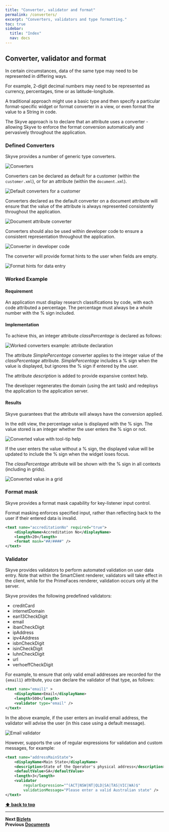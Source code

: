 ```yaml
---
title: "Converter, validator and format"
permalink: /converters/
excerpt: "Converters, validators and type formatting."
toc: true
sidebar:
  title: "Index"
  nav: docs
---
```

## Converter, validator and format
In certain circumstances, data of the same type may need to be
represented in differing ways.

For example, 2-digit decimal numbers may need to be represented as
currency, percentages, time or as latitude-longitude.

A traditional approach might use a basic type and then specify a
particular format-specific widget or format converter in a view, or even
format the value to a String in code. 

The Skyve approach is to declare
that an attribute uses a converter - allowing Skyve to enforce the format
conversion automatically and pervasively throughout the application.

### Defined Converters

Skyve provides a number of generic type converters.

![Converters](../assets/images/converters/image84.png "Converters")

Converters can be declared as default for a customer (within the
`customer.xml`), or for an attribute (within the `document.xml`).

![Default converters for a customer](../assets/images/converters/image85.png "Default converters for a customer")

Converters declared as the default converter on a document attribute
will ensure that the value of the attribute is always represented
consistently throughout the application.

![Document attribute converter](../assets/images/converters/image86.png "Document attribute converter")

Converters should also be used within developer code to ensure a
consistent representation throughout the application.

![Converter in developer code](../assets/images/converters/image87.png "Converter within developer code")

The converter will provide format hints to the user when fields are
empty.

![Format hints for data entry](../assets/images/converters/image88.png "Format hints for data entry")

### Worked Example

#### Requirement

An application must display research classifications by code, with each
code attributed a percentage. The percentage must always be a whole
number with the % sign included.

#### Implementation

To achieve this, an integer attribute *classPercentage* is declared as
follows:

![](../assets/images/converters/image89.png "Worked converters example: attribute declaration")

The attribute *SimplePercentage* converter applies to
the integer value of the *classPercentage* attribute. *SimplePercentage*
includes a % sign when the value is displayed, but ignores the % sign if
entered by the user.

The attribute *description* is added to provide expansive context
help.

The developer regenerates the domain (using the ant task) and redeploys
the application to the application server.

#### Results

Skyve guarantees that the attribute will always have the conversion
applied.

In the edit view, the percentage value is displayed with the % sign. The
value stored is an integer whether the user enters the % sign or not.

![Converted value with tool-tip help](../assets/images/converters/image90.png "Worked converters example: converted value as displayed in the edit view, with tool-tip help")

If the user enters the value without a % sign, the displayed value will
be updated to include the % sign when the widget loses focus.

The *classPercentage* attribute will be shown with the % sign in all
contexts (including in grids).

![Converted value in a grid](../assets/images/converters/image91.png "Worked converters example: converted value as displayed in a grid")

### Format mask

Skyve provides a format mask capability for key-listener input control.

Format masking enforces specified input, rather than reflecting back to the user if their entered data is invalid.

```xml
<text name="accreditationNo" required="true">
	<displayName>Accreditation No</displayName>
	<length>20</length>
	<format mask="##/####" />
</text>
```

### Validator

Skyve provides validators to perform automated validation on user data entry.
Note that within the SmartClient renderer, validators will take effect in the client, 
while for the PrimeFaces renderer, validation occurs only at the server.

Skyve provides the following predefined validators:
- creditCard
- internetDomain
- ean13CheckDigit
- email
- ibanCheckDigit
- ipAddress
- ipv4Address
- isbnCheckDigit
- isinCheckDigit
- luhnCheckDigit
- url
- verhoeffCheckDigit

For example, to ensure that only valid email addresses are recorded for the `{email1}` attribute, 
you can declare the validator of that type, as follows:

```xml
<text name="email1" >
	<displayName>Email</displayName>
	<length>500</length>
	<validator type="email" />
</text>
```

In the above example, if the user enters an invalid email address, the validator will advise the user
(in this case using a default message).

![Email validator](../assets/images/converters/email_validator.png "Email validator")

However, supports the use of regular expressions for validation and custom messages, for example:

```xml
<text name="addressMainState">
	<displayName>Main State</displayName>
	<description>State of the Operator's physical address</description>
	<defaultValue>SA</defaultValue>
	<length>3</length>
	<validator 
		regularExpression="^(ACT|NSW|NT|QLD|SA|TAS|VIC|WA)$"
		validationMessage="Please enter a valid Australian state" />
</text>
```

**[⬆ back to top](#contents)**

---
**Next [Bizlets](./../_pages/bizlets.md)**  
**Previous [Documents](./../_pages/documents.md)**
